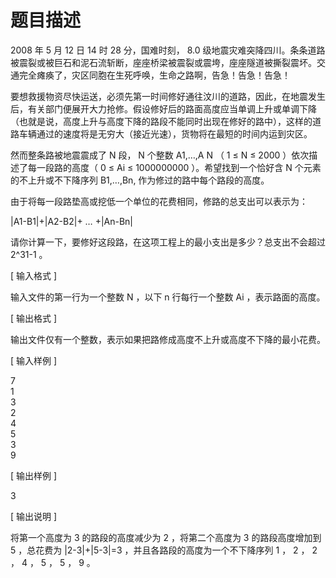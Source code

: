 # 题目描述


<p>2008 年 5 月 12 日 14 时 28 分，国难时刻， 8.0 级地震灾难突降四川。条条道路被震裂或被巨石和泥石流斩断，座座桥梁被震裂或震垮，座座隧道被撕裂震坏。交通完全瘫痪了，灾区同胞在生死呼唤，生命之路啊，告急！告急！告急！</p>
<p>要想救援物资尽快运送，必须先第一时间修好通往汶川的道路，因此，在地震发生后，有关部门便展开大力抢修。假设修好后的路面高度应当单调上升或单调下降（也就是说，高度上升与高度下降的路段不能同时出现在修好的路中），这样的道路车辆通过的速度将是无穷大（接近光速），货物将在最短的时间内运到灾区。</p>
<p>然而整条路被地震震成了 N 段， N 个整数 A1,…,A N （ 1 ≤ N ≤ 2000 ）依次描述了每一段路的高度（ 0 ≤ Ai ≤ 1000000000 ）。希望找到一个恰好含 N 个元素的不上升或不下降序列 B1,…,Bn, 作为修过的路中每个路段的高度。</p>
<p>由于将每一段路垫高或挖低一个单位的花费相同，修路的总支出可以表示为：</p>
<p>|A1-B1|+|A2-B2|+ … +|An-Bn|</p>
<p>请你计算一下，要修好这段路，在这项工程上的最小支出是多少？总支出不会超过 2^31-1 。</p>
<p>[ 输入格式 ]</p>
<p>输入文件的第一行为一个整数 N ，以下 n 行每行一个整数 Ai ，表示路面的高度。</p>
<p>[ 输出格式 ]</p>
<p>输出文件仅有一个整数，表示如果把路修成高度不上升或高度不下降的最小花费。</p>
<p>[ 输入样例 ]</p>
<p>7 <br/>
1 <br/>
3 <br/>
2 <br/>
4 <br/>
5 <br/>
3 <br/>
9</p>
<p>[ 输出样例 ]</p>
<p>3</p>
<p>[ 输出说明 ]</p>
<p>将第一个高度为 3 的路段的高度减少为 2 ，将第二个高度为 3 的路段高度增加到 5 ，总花费为 |2-3|+|5-3|=3 ，并且各路段的高度为一个不下降序列 1 ， 2 ， 2 ， 4 ， 5 ， 5 ， 9 。</p>
